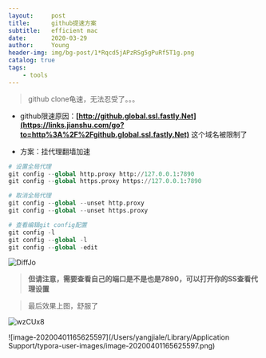 ```yaml
---
layout:     post
title:      github提速方案
subtitle:   efficient mac
date:       2020-03-29
author:     Young
header-img: img/bg-post/1*Rqcd5jAPzRSg5gPuRf5T1g.png
catalog: true
tags:
    - tools
---
```




> github clone龟速，无法忍受了。。。

- github限速原因：**[http://github.global.ssl.fastly.Net](https://links.jianshu.com/go?to=http%3A%2F%2Fgithub.global.ssl.fastly.Net)** 这个域名被限制了

- 方案：挂代理翻墙加速

```python
# 设置全局代理
git config --global http.proxy http://127.0.0.1:7890
git config --global https.proxy https://127.0.0.1:7890

# 取消全局代理
git config --global --unset http.proxy
git config --global --unset https.proxy

# 查看编辑git config配置
git config -l
git config --global -l
git config --global -edit
```

![DiffJo](https://gitee.com/echisenyang/GiteeForUpicUse/raw/master/uPic/DiffJo.png)

> **但请注意，需要查看自己的端口是不是也是7890，可以打开你的SS查看代理设置**

> 最后效果上图，舒服了

![wzCUx8](https://gitee.com/echisenyang/GiteeForUpicUse/raw/master/uPic/wzCUx8.png)

![image-20200401165625597](/Users/yangjiale/Library/Application Support/typora-user-images/image-20200401165625597.png)

